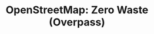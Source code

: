 ---
title: 'OpenStreetMap: Zero Waste (Overpass)'
url: 'http://overpass-turbo.eu/?template=key&key=zero_waste'
categories:
  - a1a4ac88-627d-4bc7-a5b5-d3dcdc10cc43
tags:
  - data
description: >-
  OpenStreetMap has the tag zero_waste=* for shops who sell items without
  packaging.
image: null
blueprint: action

---